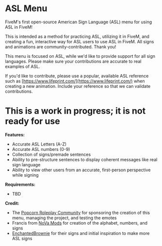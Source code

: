 # ASL Menu 

FiveM's first open-source American Sign Language (ASL) menu for using ASL in FiveM! 

This is intended as a method for practicing ASL, utilizing it in FiveM, and creating a fun, interactive way for ASL users to use ASL in FiveM. All signs and animations are community-contributed. Thank you!

This menu is focused on ASL, while we'd like to provide support for all sign languages. Please make sure your contributions are accurate to real examples of ASL.

If you'd like to contribute, please use a popular, available ASL reference such as [https://www.lifeprint.com/](https://www.lifeprint.com/) when creating a new animation. Include your reference so that we can validate contributions.


# This is a work in progress; it is not ready for use

**Features:**
- Accurate ASL Letters (A-Z)
- Accurate ASL numbers (0-9)
- Collection of signs/premade sentences
- Ability to pre-structure sentences to display coherent messages like real sign language
- Ability to view other users from an accurate, first-person perspective while signing


**Requirements:**
- TBD


**Credit:**
- The [Popcorn Roleplay Community](https://discord.com/invite/popcornroleplay) for sponsoring the creation of this menu, managing the project, and testing the emotes
- Francis from [NoVa Mods](https://discord.gg/nova-mods) for creation of the alphabet, numbers, and signs
- [EnchantedBrownie](https://www.gta5-mods.com/misc/asl-animations) for their signs and initial inspiration to make more ASL signs
